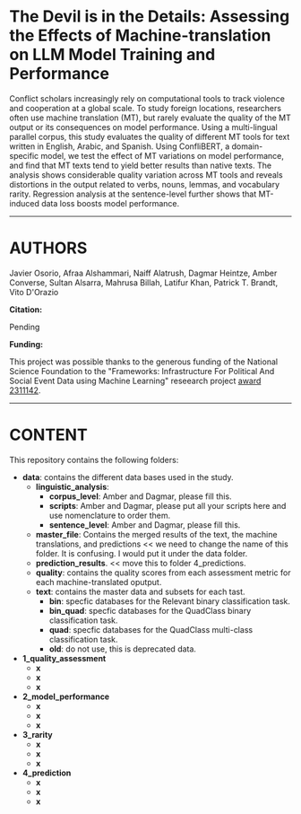 # The Devil is in the Details: Assessing the Effects of Machine-translation on LLM Model Training and Performance

Conflict scholars increasingly rely on computational tools to track violence and cooperation at a global scale. To study foreign locations, researchers often use machine translation (MT), but rarely evaluate the quality of the MT output or its consequences on model performance. Using a multi-lingual parallel corpus, this study evaluates the quality of different MT tools for text written in English, Arabic, and Spanish.  Using ConfliBERT, a domain-specific model, we test the effect of MT variations on model performance, and find that MT texts tend to yield better results than native texts.   The analysis shows considerable quality variation across MT tools and reveals distortions in the output related to verbs, nouns, lemmas, and vocabulary rarity. Regression analysis at the sentence-level further shows that MT-induced data loss boosts model performance. 

---

# AUTHORS

Javier Osorio, Afraa Alshammari, Naiff Alatrush, Dagmar Heintze, Amber Converse, Sultan Alsarra, Mahrusa Billah, Latifur Khan, Patrick T. Brandt, Vito D'Orazio


**Citation:**

Pending


**Funding:**

This project was possible thanks to the generous funding of the National Science Foundation to the "Frameworks: Infrastructure For Political And Social Event Data using Machine Learning" reseearch project [award 2311142](https://www.nsf.gov/awardsearch/showAward?AWD_ID=2311142&HistoricalAwards=false).



---

# CONTENT

This repository contains the following folders:
* **data**: contains the different data bases used in the study.
  * **linguistic_analysis**:
     * **corpus_level**: Amber and Dagmar, please fill this.
     * **scripts**: Amber and Dagmar, please put all your scripts here and use nomenclature to order them.
     * **sentence_level**: Amber and Dagmar, please fill this.
  * **master_file**: Contains the merged results of the text, the machine translations, and predictions << we need to change the name of this folder. It is confusing. I would put it under the data folder.
  * **prediction_results**. << move this to folder 4_predictions.
  * **quality**: contains the quality scores from each assessment metric for each machine-translated oputput. 
  * **text**: contains the master data and subsets for each tast.
     * **bin**: specfic databases for the Relevant binary classification task.
     * **bin_quad**: specfic databases for the QuadClass binary classification task.
     * **quad**: specfic databases for the QuadClass multi-class classification task.
     * **old**: do not use, this is deprecated data.
* **1_quality_assessment**
  * **x**
  * **x**
  * **x**
* **2_model_performance**
  * **x**
  * **x**
  * **x**
* **3_rarity**
  * **x**
  * **x**
  * **x**
* **4_prediction**
  * **x**
  * **x**
  * **x**










